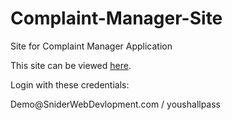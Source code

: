 # Complaint-Manager-Site
Site for Complaint Manager Application

<p>This site can be viewed <a href="http://cm.lukecsnider.com">here</a>.</p>

<p>Login with these credentials:</p>
<p>Demo@SniderWebDevlopment.com / youshallpass</p>
